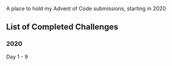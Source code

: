 A place to hold my Advent of Code submissions, starting in 2020

## List of Completed Challenges

### 2020
Day 1 - 9

